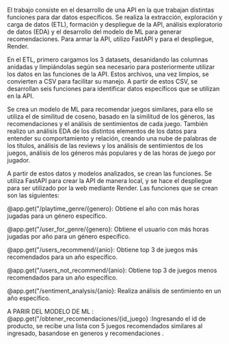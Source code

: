 El trabajo consiste en el desarrollo de una API en la que trabajan distintas funciones para dar datos específicos. Se realiza la extracción, exploración y carga de datos (ETL), formación y despliegue de la API, análisis exploratorio de datos (EDA) y el desarrollo del modelo de ML para generar recomendaciones. Para armar la API, utilizo FastAPI y para el despliegue, Render.

En el ETL, primero cargamos los 3 datasets, desanidando las columnas anidadas y limpiándolas según sea necesario para posteriormente utilizar los datos en las funciones de la API. Estos archivos, una vez limpios, se convierten a CSV para facilitar su manejo. A partir de estos CSV, se desarrollan seis funciones para identificar datos específicos que se utilizan en la API.

Se crea un modelo de ML para recomendar juegos similares, para ello se utiliza el de similitud de coseno, basado en la similitud de los géneros, las recomendaciones y el análisis de sentimientos de cada juego. También realizo un análisis EDA de los distintos elementos de los datos para entender su comportamiento y relación, creando una nube de palabras de los títulos, análisis de las reviews y los análisis de sentimientos de los juegos, análisis de los géneros más populares y de las horas de juego por jugador.

A partir de estos datos y modelos analizados, se crean las funciones. Se utiliza FastAPI para crear la API de manera local, y se hace el despliegue para ser utilizado por la web mediante Render. Las funciones que se crean son las siguientes:

@app.get("/playtime_genre/{genero}: Obtiene el año con más horas jugadas para un género específico.

@app.get("/user_for_genre/{genero}: Obtiene el usuario con más horas jugadas por año para un género específico.

@app.get("/users_recommend/{anio}: Obtiene top 3 de juegos más recomendados para un año específico.

@app.get("/users_not_recommend/{anio}: Obtiene top 3 de juegos menos recomendados para un año específico.

@app.get("/sentiment_analysis/{anio}: Realiza análisis de sentimiento en un año específico.

A PARIR DEL MODELO DE ML :
@app.get("/obtener_recomendaciones/{id_juego} :Ingresando el id de producto, se recibe una lista con 5 juegos recomendados similares al ingresado,  basandose en generos y recomendaciones .

